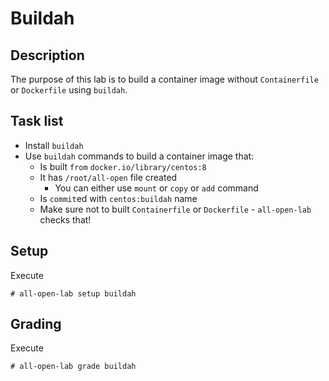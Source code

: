 # Buildah

## Description
The purpose of this lab is to build a container image without `Containerfile` or `Dockerfile` using `buildah`.

## Task list
* Install `buildah`
* Use `buildah` commands to build a container image that:
    * Is built `from` `docker.io/library/centos:8`
    * It has `/root/all-open` file created
        * You can either use `mount` or `copy` or `add` command
    * Is `commit`ed with `centos:buildah` name
    * Make sure not to built  `Containerfile` or `Dockerfile` - `all-open-lab` checks that!

## Setup
Execute
```console
# all-open-lab setup buildah
```

## Grading
Execute
```console
# all-open-lab grade buildah
```
